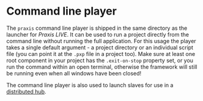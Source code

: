 # Command line player

The `praxis` command line player is shipped in the same directory as the launcher for _Praxis LIVE_. It can be used to run a project directly from the command line without running the full application. For this usage the player takes a single default argument - a project directory or an individual script file (you can point it at the `.pxp` file in a project too). Make sure at least one root component in your project has the `.exit-on-stop` property set, or you run the command within an open terminal, otherwise the framework will still be running even when all windows have been closed!

The command line player is also used to launch slaves for use in a [distributed hub](distributed-hub.md).
